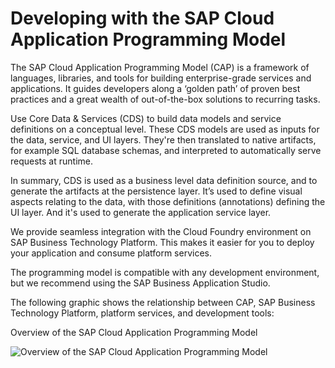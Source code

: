 <!-- loio00823f91779d4d42aa29a498e0535cdf -->

# Developing with the SAP Cloud Application Programming Model

The SAP Cloud Application Programming Model \(CAP\) is a framework of languages, libraries, and tools for building enterprise-grade services and applications. It guides developers along a ‘golden path’ of proven best practices and a great wealth of out-of-the-box solutions to recurring tasks.

Use Core Data & Services \(CDS\) to build data models and service definitions on a conceptual level. These CDS models are used as inputs for the data, service, and UI layers. They're then translated to native artifacts, for example SQL database schemas, and interpreted to automatically serve requests at runtime.

In summary, CDS is used as a business level data definition source, and to generate the artifacts at the persistence layer. It’s used to define visual aspects relating to the data, with those definitions \(annotations\) defining the UI layer. And it's used to generate the application service layer.

We provide seamless integration with the Cloud Foundry environment on SAP Business Technology Platform. This makes it easier for you to deploy your application and consume platform services.

The programming model is compatible with any development environment, but we recommend using the SAP Business Application Studio.

The following graphic shows the relationship between CAP, SAP Business Technology Platform, platform services, and development tools:

   
  
<a name="loio00823f91779d4d42aa29a498e0535cdf__fig_ans_sfs_g2b"/>Overview of the SAP Cloud Application Programming Model

 ![](images/Overview_Graphic_CAP_c76db81.png "Overview of the SAP Cloud Application Programming
                                    Model") 

